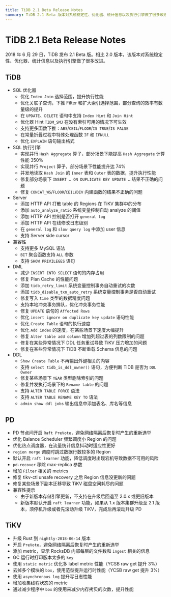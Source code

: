 ```yaml
---
title: TiDB 2.1 Beta Release Notes
summary: TiDB 2.1 Beta 版本对系统稳定性、优化器、统计信息以及执行引擎做了很多改进。SQL 优化器优化了 Index Join 选择范围和关联子查询，下推 Filter 和扩大索引选择范围。SQL 执行引擎实现了并行 Hash Aggregate 和 Project 算子，提高了执行性能。Server 添加了 HTTP API 控制功能和支持 Server side cursor。兼容性方面支持更多 MySQL 语法和 SHOW PRIVILEGES 语句。PD 优化了 Balance Scheduler 和热点调度器，TiKV 升级了 Rust 版本和优化了性能。
---
```


# TiDB 2.1 Beta Release Notes

2018 年 6 月 29 日，TiDB 发布 2.1 Beta 版。相比 2.0 版本，该版本对系统稳定性、优化器、统计信息以及执行引擎做了很多改进。

## TiDB

- SQL 优化器
    - 优化 `Index Join` 选择范围，提升执行性能
    - 优化关联子查询，下推 Filter 和扩大索引选择范围，部分查询的效率有数量级的提升
    - 在 `UPDATE`、`DELETE` 语句中支持 `Index Hint` 和 `Join Hint`
    - 优化器 Hint `TIDM_SMJ` 在没有索引可用的情况下可生效
    - 支持更多函数下推：`ABS`/`CEIL`/`FLOOR`/`IS TRUE`/`IS FALSE`
    - 在常量折叠过程中特殊处理函数 `IF` 和 `IFNULL`
    - 优化 `EXPLAIN` 语句输出格式
- SQL 执行引擎
    - 实现并行 `Hash Aggregate` 算子，部分场景下能提高 `Hash Aggregate` 计算性能 350%
    - 实现并行 `Project` 算子，部分场景下性能提升达 74%
    - 并发地读取 `Hash Join` 的 `Inner` 表和 `Outer` 表的数据，提升执行性能
    - 修复部分场景下 `INSERT … ON DUPLICATE KEY UPDATE …` 结果不正确的问题
    - 修复 `CONCAT_WS`/`FLOOR`/`CEIL`/`DIV` 内建函数的结果不正确的问题
- Server
    - 添加 HTTP API 打散 table 的 Regions 在 TiKV 集群中的分布
    - 添加 `auto_analyze_ratio` 系统变量控制自动 analyze 的阈值
    - 添加 HTTP API 控制是否打开 `general log`
    - 添加 HTTP API 在线修改日志级别
    - 在 `general log` 和 `slow query log` 中添加 user 信息
    - 支持 Server side cursor
- 兼容性
    - 支持更多 MySQL 语法
    - `BIT` 聚合函数支持 `ALL` 参数
    - 支持 `SHOW PRIVILEGES` 语句
- DML
    - 减少 `INSERT INTO SELECT` 语句的内存占用
    - 修复 Plan Cache 的性能问题
    - 添加 `tidb_retry_limit` 系统变量控制事务自动重试的次数
    - 添加 `tidb_disable_txn_auto_retry` 系统变量控制事务是否自动重试
    - 修复写入 `time` 类型的数据精度问题
    - 支持本地冲突事务排队，优化冲突事务性能
    - 修复 `UPDATE` 语句的 `Affected Rows`
    - 优化 `insert ignore on duplicate key update` 语句性能
    - 优化 `Create Table` 语句的执行速度
    - 优化 `Add index` 的速度，在某些场景下速度大幅提升
    - 修复 `Alter table add column` 增加列超过表的列数限制的问题
    - 修复在某些异常情况下 DDL 任务重试导致 TiKV 压力增加的问题
    - 修复在某些异常情况下 TiDB 不断重载 Schema 信息的问题
- DDL
    - `Show Create Table` 不再输出外键相关的内容
    - 支持 `select tidb_is_ddl_owner()` 语句，方便判断 TiDB 是否为 `DDL Owner`
    - 修复某些场景下 `YEAR` 类型删除索引的问题
    - 修复并发执行场景下的 `Rename table` 的问题
    - 支持 `ALTER TABLE FORCE` 语法
    - 支持 `ALTER TABLE RENAME KEY TO` 语法
    - `admin show ddl jobs` 输出信息中添加表名、库名等信息

## PD

- PD 节点间开启 `Raft PreVote`，避免网络隔离后恢复时产生的重新选举
- 优化 Balance Scheduler 频繁调度小 Region 的问题
- 优化热点调度器，在流量统计信息抖动时适应性更好
- `region merge` 调度时跳过数据行数较多的 Region
- 默认开启 `raft learner` 功能，降低调度时出现宕机导致数据不可用的风险
- `pd-recover` 移除 max-replica 参数
- 增加 `Filter` 相关的 metrics
- 修复 tikv-ctl unsafe recovery 之后 Region 信息没更新的问题
- 修复某些场景下副本迁移导致 TiKV 磁盘空间耗尽的问题
- 兼容性提示
    - 由于新版本存储引擎更新，不支持在升级后回退至 2.0.x 或更旧版本
    - 新版本默认开启 `raft learner` 功能，如果从 1.x 版本集群升级至 2.1 版本，须停机升级或者先滚动升级 TiKV，完成后再滚动升级 PD

## TiKV

- 升级 Rust 到 `nightly-2018-06-14` 版本
- 开启 `PreVote`，避免网络隔离后恢复时产生的重新选举
- 添加 metric，显示 RocksDB 内部每层的文件数和 `ingest` 相关的信息
- GC 运行时打印版本太多的 `key`
- 使用 `static metric` 优化多 label metric 性能（YCSB raw get 提升 3%）
- 去掉多个模块的 `box`，使用范型提升运行时性能（YCSB raw get 提升 3%）
- 使用 `asynchronous log` 提升写日志性能
- 增加收集线程状态的 metric
- 通过减少程序中 `box` 的使用来减少内存拷贝的次数，提升性能
